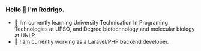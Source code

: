 ### Hello 👋 I'm Rodrigo.
- 🌱 I’m currently learning University Technication In Programing Technologies at UPSO, and Degree biotechnology and molecular biology at UNLP.
- 🔭 I am currently working as a Laravel/PHP backend developer.
